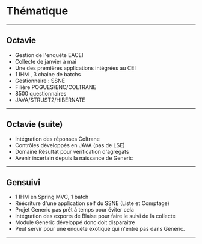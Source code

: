 # Thématique

---

## Octavie

- Gestion de l'enquête EACEI
- Collecte de janvier à mai
- Une des premières applications intégrées au CEI
- 1 IHM , 3 chaine de batchs
- Gestionnaire : SSNE 
- Filière POGUES/ENO/COLTRANE
- 8500 questionnaires
- JAVA/STRUST2/HIBERNATE


---

## Octavie (suite)

- Intégration des réponses Coltrane
- Contrôles développés en JAVA  (pas de LSE)
- Domaine Résultat pour vérification d'agrégats
- Avenir incertain depuis la naissance de Generic

---

## Gensuivi

- 1 IHM en Spring MVC, 1 batch
- Réécriture d'une application self du SSNE (Liste et Comptage)
- Projet Generic pas prêt à temps pour éviter cela
- Intégration des exports de Blaise pour faire le suivi de la collecte
- Module Generic développé donc doit disparaitre
- Peut servir pour une enquête exotique qui n'entre pas dans Generic.

---
